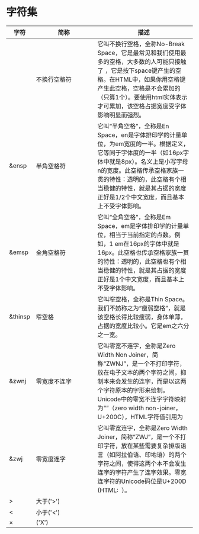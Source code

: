 # 字符集

<table>
    <thead>
        <tr>
            <th style="width: 50px">字符</th>
            <th style="width: 150px">简称</th>
            <th>描述</th>
        </tr>
    </thead>
    <tbody>
        <tr>
            <td>&nbsp</td>
            <td>不换行空格符</td>
            <td>它叫不换行空格，全称No-Break Space，它是最常见和我们使用最多的空格，大多数的人可能只接触了 ，它是按下space键产生的空格。在HTML中，如果你用空格键产生此空格，空格是不会累加的（只算1个）。要使用html实体表示才可累加，该空格占据宽度受字体影响明显而强烈。</td>
        </tr>
        <tr>
            <td>&ensp</td>
            <td>半角空格符</td>
            <td>它叫“半角空格”，全称是En Space，en是字体排印学的计量单位，为em宽度的一半。根据定义，它等同于字体度的一半（如16px字体中就是8px）。名义上是小写字母n的宽度。此空格传承空格家族一贯的特性：透明的，此空格有个相当稳健的特性，就是其占据的宽度正好是1/2个中文宽度，而且基本上不受字体影响。</td>
        </tr>
        <tr>
            <td>&emsp</td>
            <td>全角空格符</td>
            <td>它叫“全角空格”，全称是Em Space，em是字体排印学的计量单位，相当于当前指定的点数。例如，1 em在16px的字体中就是16px。此空格也传承空格家族一贯的特性：透明的，此空格也有个相当稳健的特性，就是其占据的宽度正好是1个中文宽度，而且基本上不受字体影响。</td>
        </tr>
        <tr>
            <td>&thinsp</td>
            <td>窄空格</td>
            <td>它叫窄空格，全称是Thin Space。我们不妨称之为“瘦弱空格”，就是该空格长得比较瘦弱，身体单薄，占据的宽度比较小。它是em之六分之一宽。</td>
        </tr>
        <tr>
            <td>&zwnj</td>
            <td>零宽度不连字</td>
            <td>它叫零宽不连字，全称是Zero Width Non Joiner，简称“ZWNJ”，是一个不打印字符，放在电子文本的两个字符之间，抑制本来会发生的连字，而是以这两个字符原本的字形来绘制。Unicode中的零宽不连字字符映射为“”（zero width non-joiner，U+200C），HTML字符值引用为</td>
        </tr>
        <tr>
            <td>&zwj</td>
            <td>零宽度连字</td>
            <td>它叫零宽连字，全称是Zero Width Joiner，简称“ZWJ”，是一个不打印字符，放在某些需要复杂排版语言（如阿拉伯语、印地语）的两个字符之间，使得这两个本不会发生连字的字符产生了连字效果。零宽连字符的Unicode码位是U+200D (HTML: ‍ ‍）。</td>
        </tr>
        <tr>
            <td>&gt</td>
            <td>大于('>')</td>
            <td></td>
        </tr>
        <tr>
            <td>&lt</td>
            <td>小于('&lt;')</td>
            <td></td>
        </tr>
        <tr>
            <td>&times</td>
            <td>('X')</td>
            <td></td>
        </tr>
    </tbody>
</table>
